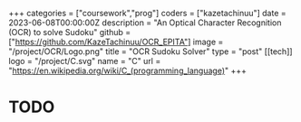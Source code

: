 +++
categories = ["coursework","prog"]
coders = ["kazetachinuu"]
date = 2023-06-08T00:00:00Z
description = "An Optical Character Recognition (OCR) to solve Sudoku"
github = ["https://github.com/KazeTachinuu/OCR_EPITA"]
image = "/project/OCR/Logo.png"
title = "OCR Sudoku Solver"
type = "post"
[[tech]]
logo = "/project/C.svg"
name = "C"
url = "https://en.wikipedia.org/wiki/C_(programming_language)"
+++

<div style="max-width: 900px; margin: 0 auto;">

# TODO














